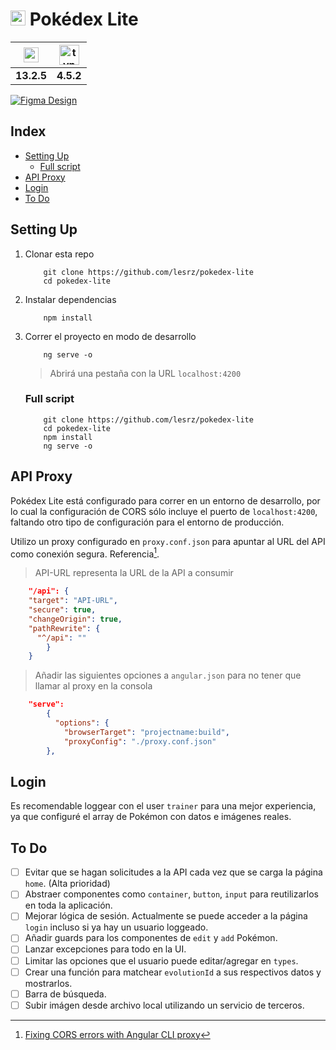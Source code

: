 <img src="https://user-images.githubusercontent.com/87744767/156889575-f2850a70-bb88-4c33-9ad1-dbc34154f7f6.png" width="24"> Pokédex Lite
=============================

| <a href="https://angular.io/" alt="angular site"><img src="https://cdn.worldvectorlogo.com/logos/angular-3.svg" alt="angular" height="24" align="center"></a> | <a href="https://www.typescriptlang.org/" alt="typescript site"><img src="https://i.pinimg.com/originals/c3/8e/e8/c38ee8475ee7f3680f706c56c3a1194c.png" alt="typescript" height="32" align="center"></a> |
| :-----------------------------------------------------------------------------------------------------------------------------------------------------------: | :------------------------------------------------------------------------------------------------------------------------------------------------------------------------------------------------------: |
|                                                                          **13.2.5**                                                                           |                                                                                                **4.5.2**                                                                                                 |

[![Figma Design](https://img.shields.io/badge/figma-design%20file-orange)](https://www.figma.com/file/YGnnCFY9270C0OdSR6x13a/pok%C3%A9dex-lite?node-id=0%3A1)

## Index

- [Setting Up](#setting-up)
  - [Full script](#full-script)
- [API Proxy](#api-proxy)
- [Login](#login)
- [To Do](#to-do)

## Setting Up

1. Clonar esta repo

   ```console
       git clone https://github.com/lesrz/pokedex-lite
       cd pokedex-lite
   ```

2. Instalar dependencias

   ```console
       npm install
   ```

3. Correr el proyecto en modo de desarrollo

   ```console
       ng serve -o
   ```

   > Abrirá una pestaña con la URL `localhost:4200`

   ### Full script

   ```console
       git clone https://github.com/lesrz/pokedex-lite
       cd pokedex-lite
       npm install
       ng serve -o
   ```

## API Proxy

Pokédex Lite está configurado para correr en un entorno de desarrollo, por lo cual la configuración de CORS sólo incluye el puerto de `localhost:4200`, faltando otro tipo de configuración para el entorno de producción.

Utilizo un proxy configurado en `proxy.conf.json` para apuntar al URL del API como conexión segura. Referencia[^1].

> API-URL representa la URL de la API a consumir

```json
    "/api": {
    "target": "API-URL",
    "secure": true,
    "changeOrigin": true,
    "pathRewrite": {
      "^/api": ""
        }
    }
```

> Añadir las siguientes opciones a `angular.json` para no tener que llamar al proxy en la consola

```json
    "serve":
        {
          "options": {
            "browserTarget": "projectname:build",
            "proxyConfig": "./proxy.conf.json"
        },
```

## Login

Es recomendable loggear con el user `trainer` para una mejor experiencia, ya que configuré el array de Pokémon con datos e imágenes reales.

## To Do

- [ ] Evitar que se hagan solicitudes a la API cada vez que se carga la página `home`. (Alta prioridad)
- [ ] Abstraer componentes como `container`, `button`, `input` para reutilizarlos en toda la aplicación.
- [ ] Mejorar lógica de sesión. Actualmente se puede acceder a la página `login` incluso si ya hay un usuario loggeado.
- [ ] Añadir guards para los componentes de `edit` y `add` Pokémon.
- [ ] Lanzar excepciones para todo en la UI.
- [ ] Limitar las opciones que el usuario puede editar/agregar en `types`.
- [ ] Crear una función para matchear `evolutionId` a sus respectivos datos y mostrarlos.
- [ ] Barra de búsqueda.
- [ ] Subir imágen desde archivo local utilizando un servicio de terceros.

[^1]: [Fixing CORS errors with Angular CLI proxy](https://levelup.gitconnected.com/fixing-cors-errors-with-angular-cli-proxy-e5e0ef143f85)
